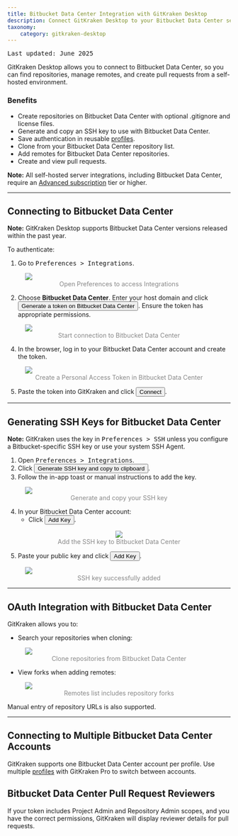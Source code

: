 ```yaml
---
title: Bitbucket Data Center Integration with GitKraken Desktop
description: Connect GitKraken Desktop to your Bitbucket Data Center server for repository access, SSH authentication, cloning, and pull request workflows.
taxonomy:
    category: gitkraken-desktop
---
```

<kbd>Last updated: June 2025</kbd>

GitKraken Desktop allows you to connect to Bitbucket Data Center, so you can find repositories, manage remotes, and create pull requests from a self-hosted environment.

### Benefits

- Create repositories on Bitbucket Data Center with optional .gitignore and license files.
- Generate and copy an SSH key to use with Bitbucket Data Center.
- Save authentication in reusable [profiles](/gitkraken-desktop/profiles/).
- Clone from your Bitbucket Data Center repository list.
- Add remotes for Bitbucket Data Center repositories.
- Create and view pull requests.

<div class='callout callout--warning'>
  <p><strong>Note:</strong> All self-hosted server integrations, including Bitbucket Data Center, require an <a href="https://www.gitkraken.com/pricing?source=help_center&product=gitkraken" target="_blank">Advanced subscription</a> tier or higher.</p>
</div>

***

## Connecting to Bitbucket Data Center

<div class='callout callout'>
  <p><strong>Note:</strong> GitKraken Desktop supports Bitbucket Data Center versions released within the past year.</p>
</div>

To authenticate:

1. Go to <kbd><i class="fas fa-cog"></i> Preferences > Integrations</kbd>.

<figure>
  <img src="/wp-content/uploads/preferences.png" srcset="/wp-content/uploads/preferences@2x.png" class="help-center-img img-bordered">
  <figcaption style="color:#888; text-align:center">Open Preferences to access Integrations</figcaption>
</figure>

2. Choose **Bitbucket Data Center**. Enter your host domain and click <button class='button button--success button--ui button--nolink'>Generate a token on Bitbucket Data Center</button>. Ensure the token has appropriate permissions.

<figure>
  <img src="/wp-content/uploads/connecting-bb-data-center-2025.png" srcset="/wp-content/uploads/connecting-bb-data-center-2025@2x.png" class="help-center-img img-bordered">
  <figcaption style="color:#888; text-align:center">Start connection to Bitbucket Data Center</figcaption>
</figure>

4. In the browser, log in to your Bitbucket Data Center account and create the token.

<figure>
  <img src="/wp-content/uploads/BitbucketServerPAT.png" class="help-center-img img-bordered">
  <figcaption style="color:#888; text-align:center">Create a Personal Access Token in Bitbucket Data Center</figcaption>
</figure>

5. Paste the token into GitKraken and click <button class='button button--success button--ui button--nolink'>Connect</button>.

***

## Generating SSH Keys for Bitbucket Data Center

<div class='callout callout'>
  <p><strong>Note:</strong> GitKraken uses the key in <kbd>Preferences > SSH</kbd> unless you configure a Bitbucket-specific SSH key or use your system SSH Agent.</p>
</div>

1. Open <kbd>Preferences > Integrations</kbd>.
2. Click <button class='button button--success button--ui button--nolink'>Generate SSH key and copy to clipboard</button>.
3. Follow the in-app toast or manual instructions to add the key.

<figure>
  <img src="/wp-content/uploads/ssh-bb-data-center-2025.png" srcset="/wp-content/uploads/ssh-bb-data-center-2025@2x.png" class="help-center-img img-bordered">
  <figcaption style="color:#888; text-align:center">Generate and copy your SSH key</figcaption>
</figure>

4. In your Bitbucket Data Center account:
   - Click <button class='button button--primary button--ui button--nolink'>Add Key</button>.

<figure style="text-align:center;">
  <img src="/wp-content/uploads/bitbucket-server-add-key.png" class="help-center-img img-bordered" style="display:inline-block;">
  <figcaption style="color:#888; text-align:center">Add the SSH key to Bitbucket Data Center</figcaption>
</figure>

5. Paste your public key and click <button class='button button--primary button--ui button--nolink'>Add Key</button>.

<figure>
  <img src="/wp-content/uploads/bitbucket-server-SSHkey-add.png" srcset="/wp-content/uploads/bitbucket-server-SSHkey-add@2x.png" class="help-center-img img-bordered">
  <figcaption style="color:#888; text-align:center">SSH key successfully added</figcaption>
</figure>

***

## OAuth Integration with Bitbucket Data Center

GitKraken allows you to:

- Search your repositories when cloning:

<figure>
  <img src="/wp-content/uploads/bb-data-center-clone.png" srcset="/wp-content/uploads/bb-data-center-clone@2x.png" class="help-center-img img-bordered">
  <figcaption style="color:#888; text-align:center">Clone repositories from Bitbucket Data Center</figcaption>
</figure>

- View forks when adding remotes:

<figure>
  <img src="/wp-content/uploads/add-remote-bb-dc-2025.png" srcset="/wp-content/uploads/add-remote-bb-dc-2025@2x.png" class="help-center-img img-bordered">
  <figcaption style="color:#888; text-align:center">Remotes list includes repository forks</figcaption>
</figure>

Manual entry of repository URLs is also supported.

***

## Connecting to Multiple Bitbucket Data Center Accounts

GitKraken supports one Bitbucket Data Center account per profile. Use multiple [profiles](/start-here/profiles) with GitKraken Pro to switch between accounts.

## Bitbucket Data Center Pull Request Reviewers

If your token includes Project Admin and Repository Admin scopes, and you have the correct permissions, GitKraken will display reviewer details for pull requests.
